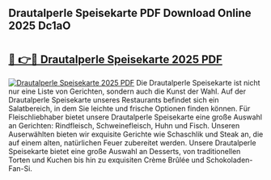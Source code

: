 ## Drautalperle Speisekarte PDF Download Online 2025 Dc1aO

# <h2><a href="http://gc8vdw3.nevu.top/?p=Drautalperle+Speisekarte">🔗 👉🔴 Drautalperle Speisekarte 2025 PDF</a></h2>

[![Drautalperle Speisekarte 2025 PDF](https://i.imgur.com/dBaPXMq.png)](http://gc8vdw3.nevu.top/?p=Drautalperle+Speisekarte)
Die Drautalperle Speisekarte ist nicht nur eine Liste von Gerichten, sondern auch die Kunst der Wahl. Auf der Drautalperle Speisekarte unseres Restaurants befindet sich ein Salatbereich, in dem Sie leichte und frische Optionen finden können. Für Fleischliebhaber bietet unsere Drautalperle Speisekarte eine große Auswahl an Gerichten: Rindfleisch, Schweinefleisch, Huhn und Fisch. Unseren Auserwählten bieten wir exquisite Gerichte wie Schaschlik und Steak an, die auf einem alten, natürlichen Feuer zubereitet werden. Unsere Drautalperle Speisekarte bietet eine große Auswahl an Desserts, von traditionellen Torten und Kuchen bis hin zu exquisiten Crème Brûlée und Schokoladen-Fan-Si.
